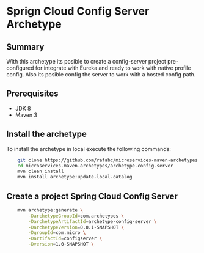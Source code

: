 Sprign Cloud Config Server Archetype
======================================

Summary
-------
With this archetype its posible to create a config-server project pre-configured for integrate with Eureka and ready to work with native profile config.
Also its posible config the server to work with a hosted config path.

Prerequisites
-------------

- JDK 8
- Maven 3

Install the archetype
-------------

To install the archetype in local execute the following commands:

```bash
    git clone https://github.com/rafabc/microservices-maven-archetypes.git
    cd microservices-maven-archetypes/archetype-config-server
    mvn clean install
	mvn install archetype:update-local-catalog
```

Create a project Spring Cloud Config Server
----------------

```bash
    mvn archetype:generate \
        -DarchetypeGroupId=com.archetypes \
        -DarchetypeArtifactId=archetype-config-server \
        -DarchetypeVersion=0.0.1-SNAPSHOT \
        -DgroupId=com.micro \
        -DartifactId=configserver \
        -Dversion=1.0-SNAPSHOT \
```
	 


